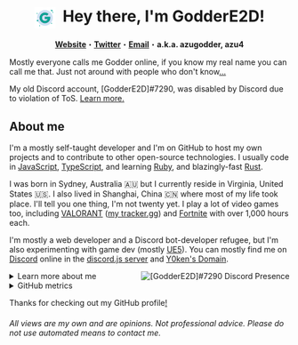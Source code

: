 <h1 align="center">
  <img width="38" height="38" align="center" style="width: 38; height: 38;" src="https://raw.githubusercontent.com/GodderE2D/GodderE2D/main/G%20PFP%20v2%20Rounded.png"></img>
  &nbsp;Hey there, I'm GodderE2D!
</h1>

<p align="center">
  <strong><a href="https://www.godder.xyz/">Website</a></strong>・<strong><a href="https://twitter.com/TheE2D">Twitter</a></strong>・<strong><a href="mailto:main@godder.xyz">Email</a></strong>・<strong>a.k.a. azugodder, azu4</strong>
</p>

Mostly everyone calls me Godder online, if you know my real name you can call me that. Just not around with people who don't know[…](https://en.wikipedia.org/wiki/Doxing)

My old Discord account, [GodderE2D]#7290, was disabled by Discord due to violation of ToS. [Learn more.](https://gist.github.com/GodderE2D/f24263df5b9e932805ccc2db04709726)

## About me

I'm a mostly self-taught developer and I'm on GitHub to host my own projects and to contribute to other open-source technologies. I usually code in [JavaScript](https://developer.mozilla.org/en-US/docs/Web/JavaScript), [TypeScript](https://www.typescriptlang.org/), and learning [Ruby](https://www.ruby-lang.org/), and blazingly-fast [Rust](https://www.rust-lang.org/).

I was born in Sydney, Australia 🇦🇺 but I currently reside in Virginia, United States 🇺🇸. I also lived in Shanghai, China 🇨🇳 where most of my life took place. I'll tell you one thing, I'm not twenty yet. I play a lot of video games too, including [VALORANT](https://playvalorant.com/) ([my tracker.gg](https://tracker.gg/valorant/profile/riot/GodderE2D%23ruby/overview)) and [Fortnite](https://www.epicgames.com/fortnite/en-US/home) with over 1,000 hours each.

I'm mostly a web developer and a Discord bot-developer refugee, but I'm also experimenting with game dev (mostly [UE5](https://www.unrealengine.com/en-US/unreal-engine-5)). You can mostly find me on [Discord](https://discord.com) online in the [discord.js server](https://discord.gg/djs) and [Y0ken's Domain](https://discord.gg/BmNGZW2).

<a href="https://discord.com/users/972742287291449365">
  <img align="right" alt="[GodderE2D]#7290 Discord Presence" src="https://lanyard.cnrad.dev/api/972742287291449365?idleMessage=A%20void%20of%20emptiness%E2%80%A6">
  </img>
</a>

<details>
<summary>
  Learn more about me
</summary>

## My projects

I'm working on [Modslides](https://github.com/modslides), which is an online moderation documentation and glorified forum. I like to contribute to my friends' projects too, such as [Disploy](https://github.com/Disploy). Some of my side projects are [quickpostgres](https://github.com/GodderE2D/quickpostgres), [Athena but better](https://github.com/GodderE2D/athena-but-better), and [my website](https://github.com/GodderE2D/godder.xyz).

## Let's work together!

I'm not looking for new non-paid collaborative work for now, but you can hire me! I don't really have any certifications, but my GitHub and [my website](https://www.godder.xyz) are some resources. I'm semi-proficient in JavaScript/TypeScript, React/Next.js, and I know a lot about the technical aspects of Discord. So Discord bots and websites are my comfort zone.

### Ruby references

You might hear me reference rubies a lot. Well, rubies are my favourite gemstones. Is there more to that? Truly a mystery.
</details>

<details>
<summary>
GitHub metrics
</summary>

![Metrics](https://github.com/GodderE2D/GodderE2D/blob/main/github-metrics.svg)
  
###### Metrics updates every 5 minutes, however, may not always be up-to-date due to GitHub Actions.
</details>

Thanks for checking out my GitHub profile[!](https://en.wikipedia.org/wiki/Stalking)

###### All views are my own and are opinions. Not professional advice. Please do not use automated means to contact me.
